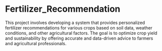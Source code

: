 # Fertilizer_Recommendation
This project involves developing a system that provides personalized fertilizer recommendations for various crops based on soil data, weather conditions, and other agricultural factors. The goal is to optimize crop yield and sustainability by offering accurate and data-driven advice to farmers and agricultural professionals.
